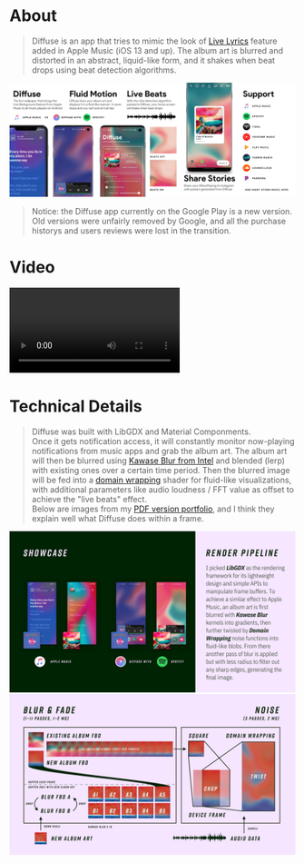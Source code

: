 # About
> Diffuse is an app that tries to mimic the look of [Live Lyrics](https://support.apple.com/en-us/HT204459) feature added in Apple Music (iOS 13 and up). The album art is blurred and distorted in an abstract, liquid-like form, and it shakes when beat drops using beat detection algorithms.

![](introduction.jpg)

> Notice: the Diffuse app currently on the Google Play is a new version. Old versions were unfairly removed by Google, and all the purchase historys and users reviews were lost in the transition.

# Video
<video class="video-js vjs-default-skin vjs-big-play-centered" controls data='{ "fluid": true, "techOrder": ["youtube"], "sources": [{ "type": "video/youtube", "src": "https://youtu.be/6j41so6OTGE"}] }' > </video>

# Technical Details
> Diffuse was built with LibGDX and Material Componments.  
> Once it gets notification access, it will constantly monitor now-playing notifications from music apps and grab the album art.
> The album art will then be blurred using [Kawase Blur from Intel](https://software.intel.com/content/www/us/en/develop/blogs/an-investigation-of-fast-real-time-gpu-based-image-blur-algorithms.html)
> and blended (lerp) with existing ones over a certain time period. Then the blurred image will be fed into a [domain wrapping](https://www.iquilezles.org/www/articles/warp/warp.htm) shader
> for fluid-like visualizations, with additional parameters like audio loudness / FFT value as offset to achieve the "live beats" effect.  
> Below are images from my [PDF version portfolio](https://fincher.im/Portfolio.pdf), and I think they explain well what Diffuse does within a frame.

![](slide-1.jpg)
![](slide-2.jpg)